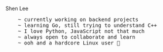 Shen Lee
<pre>
    ~ currently working on backend projects
    ~ learning Go, still trying to understand C++
    ~ I love Python, JavaScript not that much
    ~ always open to collaborate and learn
    ~ ooh and a hardcore Linux user 🐧
</pre>
